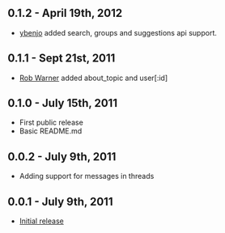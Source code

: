 0.1.2 - April 19th, 2012
-------------------------
* [ybenjo](https://github.com/ybenjo) added search, groups and suggestions api support.

0.1.1 - Sept 21st, 2011
-------------------------
* [Rob Warner](https://github.com/hoop33) added about_topic and user[:id]

0.1.0 - July 15th, 2011
-------------------------
* First public release
* Basic README.md

0.0.2 - July 9th, 2011
-------------------------
* Adding support for messages in threads

0.0.1 - July 9th, 2011
-------------------------
* [Initial release](http://github.com/roadly/yammer)